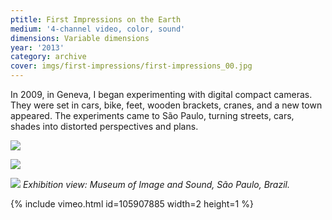```yaml
---
ptitle: First Impressions on the Earth
medium: '4-channel video, color, sound'
dimensions: Variable dimensions
year: '2013'
category: archive
cover: imgs/first-impressions/first-impressions_00.jpg
---
```

In 2009, in Geneva, I began experimenting with digital compact cameras. They were set in cars, bike, feet, wooden brackets, cranes, and a new town appeared. The experiments came to São Paulo, turning streets, cars, shades into distorted perspectives and plans.

![]({{site.baseurl}}/imgs/first-impressions/first-impressions_01.jpg)

![]({{site.baseurl}}/imgs/first-impressions/first-impressions_02.jpg)

![]({{site.baseurl}}/imgs/first-impressions/first-impressions_03.jpg)
_Exhibition view: Museum of Image and Sound, São Paulo, Brazil._

{% include vimeo.html id=105907885 width=2 height=1 %}
